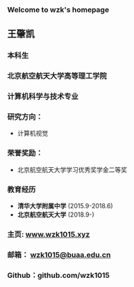 ### Welcome to wzk's homepage


## **王肇凯**

### 本科生
### 北京航空航天大学高等理工学院
### 计算机科学与技术专业





### 研究方向：
- 计算机视觉

### 荣誉奖励：
- 北京航空航天大学学习优秀奖学金二等奖

### 教育经历
- **清华大学附属中学** (2015.9-2018.6)
- **北京航空航天大学** (2018.9-)

### 主页:  www.wzk1015.xyz
### 邮箱： wzk1015@buaa.edu.cn
### Github：github.com/wzk1015

